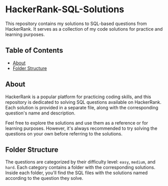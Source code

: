 # HackerRank-SQL-Solutions

This repository contains my solutions to SQL-based questions from HackerRank. It serves as a collection of my code solutions for practice and learning purposes.

## Table of Contents

- [About](#about)
- [Folder Structure](#folder-structure)

## About

HackerRank is a popular platform for practicing coding skills, and this repository is dedicated to solving SQL questions available on HackerRank. Each solution is provided in a separate file, along with the corresponding question's name and description.

Feel free to explore the solutions and use them as a reference or for learning purposes. However, it's always recommended to try solving the questions on your own before referring to the solutions.

## Folder Structure
The questions are categorized by their difficulty level: `easy`, `medium`, and `hard`. Each category contains a folder with the corresponding solutions. Inside each folder, you'll find the SQL files with the solutions named according to the question they solve.
